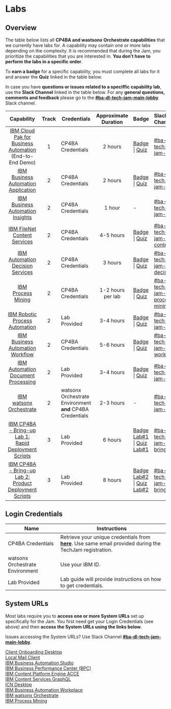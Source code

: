 # Labs

## Overview

The table below lists all **CP4BA and wastsonx Orchestrate capabilities** that we currently have labs for. A capability may contain one or more labs depending on the complexity. It is recommended that during the Jam, you prioritize the capabilities that you are interested in. **You don't have to perform the labs in a specific order**.

To **earn a badge** for a specific capability, you must complete all labs for it and answer the **Quiz** linked in the table below.

In case you have **questions or issues related to a speciffic capability lab**, use the **Slack Channel** linked in the table below. For any **general questions, comments and feedback** please go to the **[#ba-dl-tech-jam-main-lobby](https://ibm.enterprise.slack.com/archives/C07K52NV76X)** Slack channel.

| Capability                                                    | Track                | Credentials | Approximate Duration |       Badge                             | Slack Channel |  Survey |
| :-----------------------------------------------------------: | :------------------: | ----------- | :------------------: | :---------------------------------- | :-------------------------------------- | ------------- |
| [IBM Cloud Pak for Business Automation](https://github.com/IBM/cp4ba-labs/tree/main/23.0.2/IBM%20Cloud%20Pak%20for%20Business%20Automation%20(End-to-End)) (End-to-End Demo) |  1 | CP4BA Credentials |      2 hours        | [Badge](https://www.credly.com/org/ibm/badge/ibm-cloud-pak-for-business-automation-tech-jam) \| [Quiz](https://learn.ibm.com/course/view.php?id=9353) | [#ba-dl-tech-jam-e2e](https://ibm.enterprise.slack.com/archives/C07K7LS62GL) |[E2E Survey](https://www.surveymonkey.com/r/ba-dl-tech-jam-e2e) |
| [IBM Business Automation Application](https://github.com/IBM/cp4ba-labs/tree/main/23.0.2/Business%20Automation%20Application) | 2 | CP4BA Credentials |     2 hours       | [Badge](https://www.credly.com/org/ibm/badge/ibm-business-automation-application-tech-jam) \| [Quiz](https://learn.ibm.com/course/view.php?id=9357) | [#ba-dl-tech-jam-baa](https://ibm.enterprise.slack.com/archives/C07K5640YLA) | [BAA Survey](https://www.surveymonkey.com/r/ba-dl-tech-jam-baa) |
| [IBM Business Automation Insights](https://github.com/IBM/cp4ba-labs/tree/main/23.0.2/Business%20Automation%20Insights) | 2 |CP4BA Credentials |        1 hour        |                              -                               | [#ba-dl-tech-jam-bai](https://ibm.enterprise.slack.com/archives/C07KU018PL0) | [BAI Survey](https://www.surveymonkey.com/r/ba-dl-tech-jam-bai) |
| [IBM FileNet Content Services](https://github.com/IBM/cp4ba-labs/tree/main/23.0.2/Content) | 2 | CP4BA Credentials |     4-5 hours       | [Badge](https://www.credly.com/org/ibm/badge/ibm-filenet-content-manager-tech-jam) \| [Quiz](https://learn.ibm.com/course/view.php?id=9358) | [#ba-dl-tech-jam-content](https://ibm.enterprise.slack.com/archives/C07KU07SNCQ) |[FNCM Survey](https://www.surveymonkey.com/r/ba-dl-tech-jam-fncm) |
| [IBM Automation Decision Services](https://github.com/IBM/cp4ba-labs/tree/main/23.0.2/Decisions) | 2 | CP4BA Credentials |      3 hours        | [Badge](https://www.credly.com/org/ibm/badge/ibm-automation-decision-services-tech-jam) \| [Quiz](https://learn.ibm.com/course/view.php?id=9416) | [#ba-dl-tech-jam-decisions](https://ibm.enterprise.slack.com/archives/C07K58U01R8) | [ADS Survey](https://www.surveymonkey.com/r/ba-dl-tech-jam-ads) |
| [IBM Process Mining](https://github.com/IBM/cp4ba-labs/tree/main/23.0.2/Process%20Mining) | 2 | CP4BA Credentials |       1-2 hours per lab        | [Badge](https://www.credly.com/org/ibm/badge/ibm-process-mining-tech-jam) \| [Quiz](https://learn.ibm.com/course/view.php?id=9355) | [#ba-dl-tech-jam-process-mining](https://ibm.enterprise.slack.com/archives/C07K2A5FZB7) | [PM Survey](https://www.surveymonkey.com/r/ba-dl-tech-jam-pm) |
| [IBM Robotic Process Automation](https://github.com/IBM/cp4ba-labs/tree/main/23.0.2/Robotic%20Process%20Automation) | 2 | Lab Provided |      3-4 hours       | [Badge](https://www.credly.com/org/ibm/badge/ibm-robotic-process-automation-tech-jam) \| [Quiz](https://learn.ibm.com/course/view.php?id=9356) | [#ba-dl-tech-jam-rpa](https://ibm.enterprise.slack.com/archives/C07JYHFBPN2) | [RPA Survey](https://www.surveymonkey.com/r/ba-dl-tech-jam-rpa) |
| [IBM Business Automation Workflow](https://github.com/IBM/cp4ba-labs/tree/main/23.0.2/Workflow) | 2 | CP4BA Credentials |      5-6 hours       | [Badge](https://www.credly.com/org/ibm/badge/ibm-business-automation-workflow-tech-jam) \| [Quiz](https://learn.ibm.com/course/view.php?id=9354) | [#ba-dl-tech-jam-workflow](https://ibm.enterprise.slack.com/archives/C07K54PBTA7) | [BAW Survey](https://www.surveymonkey.com/r/ba-dl-tech-jam-baw) |
| [IBM Automation Document Processing](https://github.com/IBM/cp4ba-labs/tree/main/23.0.2/Document%20Processing) | 2 | Lab Provided | 3-4 hours | [Badge](https://www.credly.com/org/ibm/badge/ibm-automation-document-processing-tech-jam) \| [Quiz](https://learn.ibm.com/course/view.php?id=12413) |[#ba-dl-tech-jam-adp](https://ibm.enterprise.slack.com/archives/C07K2D0L37X) |[ADP Survey]( https://www.surveymonkey.com/r/ba-dl-tech-jam-adp) |
| [IBM watsonx Orchestrate](https://github.com/IBM/cp4ba-labs/tree/main/23.0.2/watsonx%20Orchestrate) | 2 | watsonx Orchestrate Environment **and** CP4BA Credentials | 2-3 hours | - |[#ba-dl-tech-jam-wxo](https://ibm.enterprise.slack.com/archives/C07K57XK01G) |[wxO Survey]( https://www.surveymonkey.com/r/ba-dl-tech-jam-wxo) |
| [IBM CP4BA - Bring-up Lab 1: Rapid Deployment Scripts](https://github.com/IBM/cp4ba-labs/blob/main/23.0.2/Bring-up/Bring-Up-Lab-1/Readme.md) | 3 | Lab Provided | 6 hours | [Badge Lab#1](https://www.credly.com/org/ibm/badge/ibm-cloud-pak-for-business-automation-installation-tech-jam) \| [Quiz Lab#1](https://learn.ibm.com/course/view.php?id=11286) | [#ba-dl-tech-jam-bring-up](https://ibm.enterprise.slack.com/archives/C07JQKAUWMV) | [Bring-up Survey](https://www.surveymonkey.com/r/ba-dl-tech-jam-bring-up) |
| [IBM CP4BA - Bring-up Lab 2: Product Deployment Scripts](https://github.com/IBM/cp4ba-labs/blob/main/24.0.0/Bring-Up/Bring-Up-Lab-2/Readme.md) | 3 | Lab Provided | 8 hours | [Badge Lab#2](https://www.credly.com/org/ibm/badge/ibm-cloud-pak-for-business-automation-installation-.1) \| [Quiz Lab#2](https://learn.ibm.com/course/view.php?id=16836) | [#ba-dl-tech-jam-bring-up](https://ibm.enterprise.slack.com/archives/C07JQKAUWMV) | [Bring-up Survey](https://www.surveymonkey.com/r/ba-dl-tech-jam-bring-up) |


## Login Credentials

|Name       |Instructions| 
| ------- | ------- |
| CP4BA Credentials| Retrieve your unique credentials from **[here](https://jam-usermanagement-ibm-jam-usermanagement.tech-jam-emea-02-464887bc828751e1b00625ca9211fbca-0000.eu-de.containers.appdomain.cloud/UserManagement)**.  Use same email provided during the TechJam registration. |
| watsonx Orchestrate Environment| Use your IBM ID. |
| Lab Provided | Lab guide will provide instructions on how to get credentials. |

<!--
pull down the line to replace from above, replace with line from below

| CP4BA Credentials| These instructions will get updated at the end of the Introduction session, you'll then find the link to get your credentials here. |

| CP4BA Credentials| Retrieve your unique credentials from **[here](https://jam-usermanagement-jam-usermgmt.tech-jam-apac-01-464887bc828751e1b00625ca9211fbca-0000.jp-tok.containers.appdomain.cloud/UserManagement)**.  Use same email provided during the TechJam registration. |

-->

## System URLs

Most labs require you to **access one or more System URLs** set up specifically for the Jam. You first need get your Login Credentials (see above) and then **access the System URLs using the links below**. 

Issues accessing the System URLs? Use Slack Channel **[#ba-dl-tech-jam-main-lobby](https://ibm.enterprise.slack.com/archives/C07K52NV76X)**.

<!--
These instructions will get updated at the end of the introduction session, you'll then find the System URLs here.
-->

[Client Onboarding Desktop](https://cpd-ibm-cp4ba.tech-jam-emea-02-464887bc828751e1b00625ca9211fbca-0000.eu-de.containers.appdomain.cloud/icn/navigator/?desktop=ClientOnboarding)  
[Local Mail Client](https://roundcubenginx-mail.tech-jam-emea-02-464887bc828751e1b00625ca9211fbca-0000.eu-de.containers.appdomain.cloud/)  
[IBM Business Automation Studio](https://cpd-ibm-cp4ba.tech-jam-emea-02-464887bc828751e1b00625ca9211fbca-0000.eu-de.containers.appdomain.cloud/)  
[IBM Business Performance Center (BPC)](https://cpd-ibm-cp4ba.tech-jam-emea-02-464887bc828751e1b00625ca9211fbca-0000.eu-de.containers.appdomain.cloud/bai-bpc/)  
[IBM Content Platform Engine ACCE](https://cpd-ibm-cp4ba.tech-jam-emea-02-464887bc828751e1b00625ca9211fbca-0000.eu-de.containers.appdomain.cloud/cpe/acce/)  
[IBM Content Services GraphQL](https://cpd-ibm-cp4ba.tech-jam-emea-02-464887bc828751e1b00625ca9211fbca-0000.eu-de.containers.appdomain.cloud/content-services-graphql/)  
[ICN Desktop](https://cpd-ibm-cp4ba.tech-jam-emea-02-464887bc828751e1b00625ca9211fbca-0000.eu-de.containers.appdomain.cloud/icn/navigator/?desktop=ICN)  
[IBM Business Automation Workplace](https://cpd-ibm-cp4ba.tech-jam-emea-02-464887bc828751e1b00625ca9211fbca-0000.eu-de.containers.appdomain.cloud/icn/navigator/?desktop=workplace)  
[IBM watsonx Orchestrate](https://dl.watson-orchestrate.ibm.com/)  
[IBM Process Mining](https://cpd-ibm-cp4ba-process-mining.tech-jam-emea-02-464887bc828751e1b00625ca9211fbca-0000.eu-de.containers.appdomain.cloud/processmining/index.html)

<!--
|APAC|EMEA|Americas|
|---------|--------|--------|
|[Client Onboarding Desktop](https://cpd-ibm-cp4ba.tech-jam-amer-01-464887bc828751e1b00625ca9211fbca-0000.us-south.containers.appdomain.cloud/icn/navigator?desktop=ClientOnboarding)|[Client Onboarding Desktop](https://cpd-ibm-cp4ba.tech-jam-emea-464887bc828751e1b00625ca9211fbca-0000.eu-de.containers.appdomain.cloud/icn/navigator/?desktop=ClientOnboarding)|[Client Onboarding Desktop](https://cpd-ibm-cp4ba.tech-jam-amer-464887bc828751e1b00625ca9211fbca-0000.us-south.containers.appdomain.cloud/icn/navigator/?desktop=ClientOnboarding)|
|[IBM Business Automation Studio](https://cpd-ibm-cp4ba.tech-jam-amer-01-464887bc828751e1b00625ca9211fbca-0000.us-south.containers.appdomain.cloud)|[IBM Business Automation Studio](https://cpd-ibm-cp4ba.tech-jam-emea-464887bc828751e1b00625ca9211fbca-0000.eu-de.containers.appdomain.cloud)|[IBM Business Automation Studio](https://cpd-ibm-cp4ba.tech-jam-amer-464887bc828751e1b00625ca9211fbca-0000.us-south.containers.appdomain.cloud/)|
|[IBM Business Performance Center (BPC)](https://cpd-ibm-cp4ba.tech-jam-amer-01-464887bc828751e1b00625ca9211fbca-0000.us-south.containers.appdomain.cloud/bai-bpc)|[IBM Business Performance Center (BPC)](https://cpd-ibm-cp4ba.tech-jam-emea-464887bc828751e1b00625ca9211fbca-0000.eu-de.containers.appdomain.cloud/bai-bpc)|[IBM Business Performance Center (BPC)](https://cpd-ibm-cp4ba.tech-jam-amer-464887bc828751e1b00625ca9211fbca-0000.us-south.containers.appdomain.cloud/bai-bpc/)|
|[IBM Content Platform Engine ACCE](https://cpd-ibm-cp4ba.tech-jam-amer-01-464887bc828751e1b00625ca9211fbca-0000.us-south.containers.appdomain.cloud/cpe/acce)|[IBM Content Platform Engine ACCE](https://cpd-ibm-cp4ba.tech-jam-emea-464887bc828751e1b00625ca9211fbca-0000.eu-de.containers.appdomain.cloud/cpe/acce)|[IBM Content Platform Engine ACCE](https://cpd-ibm-cp4ba.tech-jam-amer-464887bc828751e1b00625ca9211fbca-0000.us-south.containers.appdomain.cloud/cpe/acce/)|
|[IBM Content Services GraphQL](https://cpd-ibm-cp4ba.tech-jam-amer-01-464887bc828751e1b00625ca9211fbca-0000.us-south.containers.appdomain.cloud/content-services-graphql)|[IBM Content Services GraphQL](https://cpd-ibm-cp4ba.tech-jam-emea-464887bc828751e1b00625ca9211fbca-0000.eu-de.containers.appdomain.cloud/content-services-graphql)|[IBM Content Services GraphQL](https://cpd-ibm-cp4ba.tech-jam-amer-464887bc828751e1b00625ca9211fbca-0000.us-south.containers.appdomain.cloud/content-services-graphql/)|
|[IBM Process Mining](https://cpd-ibm-cp4ba.tech-jam-amer-01-464887bc828751e1b00625ca9211fbca-0000.us-south.containers.appdomain.cloud/processmining/index.html)|[IBM Process Mining](https://cpd-ibm-cp4ba.tech-jam-emea-464887bc828751e1b00625ca9211fbca-0000.eu-de.containers.appdomain.cloud/processmining/index.html)|[IBM Process Mining](https://cpd-ibm-cp4ba.tech-jam-amer-464887bc828751e1b00625ca9211fbca-0000.us-south.containers.appdomain.cloud/processmining/index.html)|
|[CLOS Desktop](https://cpd-ibm-cp4ba.tech-jam-amer-01-464887bc828751e1b00625ca9211fbca-0000.us-south.containers.appdomain.cloud/icn/navigator/?desktop=CLOS)|[CLOS Desktop](https://cpd-ibm-cp4ba.tech-jam-emea-464887bc828751e1b00625ca9211fbca-0000.eu-de.containers.appdomain.cloud/icn/navigator/?desktop=CLOS)|[CLOS Desktop](https://cpd-ibm-cp4ba.tech-jam-amer-464887bc828751e1b00625ca9211fbca-0000.us-south.containers.appdomain.cloud/icn/navigator/?desktop=CLOS)|
|[ICN Desktop](https://cpd-ibm-cp4ba.tech-jam-amer-01-464887bc828751e1b00625ca9211fbca-0000.us-south.containers.appdomain.cloud/icn/navigator/?desktop=ICN)|[ICN Desktop](https://cpd-ibm-cp4ba.tech-jam-emea-464887bc828751e1b00625ca9211fbca-0000.eu-de.containers.appdomain.cloud/icn/navigator/?desktop=ICN)|[ICN Desktop](https://cpd-ibm-cp4ba.tech-jam-amer-464887bc828751e1b00625ca9211fbca-0000.us-south.containers.appdomain.cloud/icn/navigator/?desktop=ICN)|
-->
